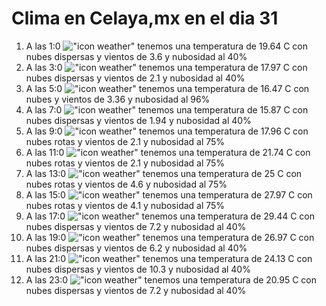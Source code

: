 # Clima en Celaya,mx en el dia 31

1. A las 1:0 !["icon weather"](http://openweathermap.org/img/w/03n.png) tenemos una temperatura de 19.64 C con nubes dispersas y  vientos de 3.6 y nubosidad al 40%
1. A las 3:0 !["icon weather"](http://openweathermap.org/img/w/03n.png) tenemos una temperatura de 17.97 C con nubes dispersas y  vientos de 2.1 y nubosidad al 40%
1. A las 5:0 !["icon weather"](http://openweathermap.org/img/w/04n.png) tenemos una temperatura de 16.47 C con nubes y  vientos de 3.36 y nubosidad al 96%
1. A las 7:0 !["icon weather"](http://openweathermap.org/img/w/03n.png) tenemos una temperatura de 15.87 C con nubes dispersas y  vientos de 1.94 y nubosidad al 40%
1. A las 9:0 !["icon weather"](http://openweathermap.org/img/w/04d.png) tenemos una temperatura de 17.96 C con nubes rotas y  vientos de 2.1 y nubosidad al 75%
1. A las 11:0 !["icon weather"](http://openweathermap.org/img/w/04d.png) tenemos una temperatura de 21.74 C con nubes rotas y  vientos de 2.1 y nubosidad al 75%
1. A las 13:0 !["icon weather"](http://openweathermap.org/img/w/04d.png) tenemos una temperatura de 25 C con nubes rotas y  vientos de 4.6 y nubosidad al 75%
1. A las 15:0 !["icon weather"](http://openweathermap.org/img/w/04d.png) tenemos una temperatura de 27.97 C con nubes rotas y  vientos de 4.1 y nubosidad al 75%
1. A las 17:0 !["icon weather"](http://openweathermap.org/img/w/03d.png) tenemos una temperatura de 29.44 C con nubes dispersas y  vientos de 7.2 y nubosidad al 40%
1. A las 19:0 !["icon weather"](http://openweathermap.org/img/w/03n.png) tenemos una temperatura de 26.97 C con nubes dispersas y  vientos de 6.2 y nubosidad al 40%
1. A las 21:0 !["icon weather"](http://openweathermap.org/img/w/03n.png) tenemos una temperatura de 24.13 C con nubes dispersas y  vientos de 10.3 y nubosidad al 40%
1. A las 23:0 !["icon weather"](http://openweathermap.org/img/w/03n.png) tenemos una temperatura de 20.95 C con nubes dispersas y  vientos de 7.2 y nubosidad al 40%
